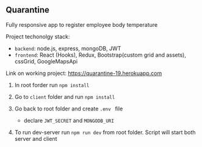 ## Quarantine
Fully responsive app to register employee body temperature

Project techonolgy stack:
- `backend`: node.js, express, mongoDB, JWT
- `frontend`: React (Hooks), Redux, Bootstrap(custom grid and assets), cssGrid, GoogleMapsApi

Link on working project: https://quarantine-19.herokuapp.com

1. In root forder run  `npm install`

2. Go to `client` folder and run `npm install`

3. Go back to root folder and create `.env ` file
    - declare `JWT_SECRET` and `MONGODB_URI`

4. To run dev-server run `npm run dev` from root folder. Script will start both server and client 

